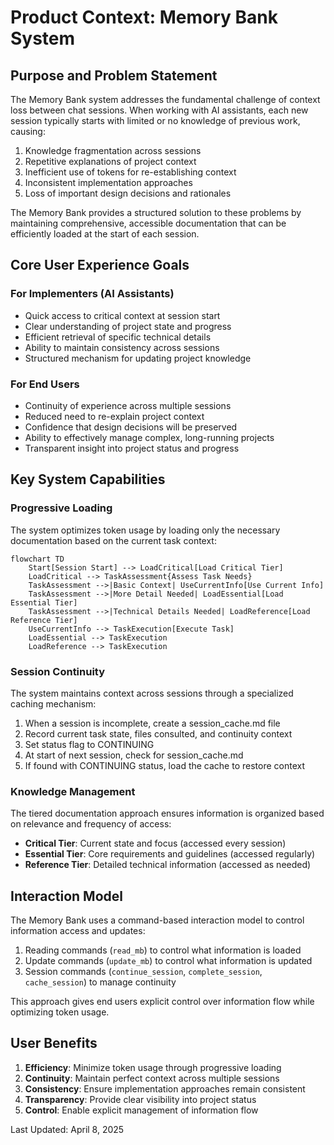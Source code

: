 # Product Context: Memory Bank System

## Purpose and Problem Statement
The Memory Bank system addresses the fundamental challenge of context loss between chat sessions. When working with AI assistants, each new session typically starts with limited or no knowledge of previous work, causing:

1. Knowledge fragmentation across sessions
2. Repetitive explanations of project context
3. Inefficient use of tokens for re-establishing context
4. Inconsistent implementation approaches
5. Loss of important design decisions and rationales

The Memory Bank provides a structured solution to these problems by maintaining comprehensive, accessible documentation that can be efficiently loaded at the start of each session.

## Core User Experience Goals

### For Implementers (AI Assistants)
- Quick access to critical context at session start
- Clear understanding of project state and progress
- Efficient retrieval of specific technical details
- Ability to maintain consistency across sessions
- Structured mechanism for updating project knowledge

### For End Users
- Continuity of experience across multiple sessions
- Reduced need to re-explain project context
- Confidence that design decisions will be preserved
- Ability to effectively manage complex, long-running projects
- Transparent insight into project status and progress

## Key System Capabilities

### Progressive Loading
The system optimizes token usage by loading only the necessary documentation based on the current task context:

```
flowchart TD
    Start[Session Start] --> LoadCritical[Load Critical Tier]
    LoadCritical --> TaskAssessment{Assess Task Needs}
    TaskAssessment -->|Basic Context| UseCurrentInfo[Use Current Info]
    TaskAssessment -->|More Detail Needed| LoadEssential[Load Essential Tier]
    TaskAssessment -->|Technical Details Needed| LoadReference[Load Reference Tier]
    UseCurrentInfo --> TaskExecution[Execute Task]
    LoadEssential --> TaskExecution
    LoadReference --> TaskExecution
```

### Session Continuity
The system maintains context across sessions through a specialized caching mechanism:

1. When a session is incomplete, create a session_cache.md file
2. Record current task state, files consulted, and continuity context
3. Set status flag to CONTINUING
4. At start of next session, check for session_cache.md
5. If found with CONTINUING status, load the cache to restore context

### Knowledge Management
The tiered documentation approach ensures information is organized based on relevance and frequency of access:

- **Critical Tier**: Current state and focus (accessed every session)
- **Essential Tier**: Core requirements and guidelines (accessed regularly)
- **Reference Tier**: Detailed technical information (accessed as needed)

## Interaction Model
The Memory Bank uses a command-based interaction model to control information access and updates:

1. Reading commands (`read_mb`) to control what information is loaded
2. Update commands (`update_mb`) to control what information is updated
3. Session commands (`continue_session`, `complete_session`, `cache_session`) to manage continuity

This approach gives end users explicit control over information flow while optimizing token usage.

## User Benefits

1. **Efficiency**: Minimize token usage through progressive loading
2. **Continuity**: Maintain perfect context across multiple sessions
3. **Consistency**: Ensure implementation approaches remain consistent
4. **Transparency**: Provide clear visibility into project status
5. **Control**: Enable explicit management of information flow

Last Updated: April 8, 2025